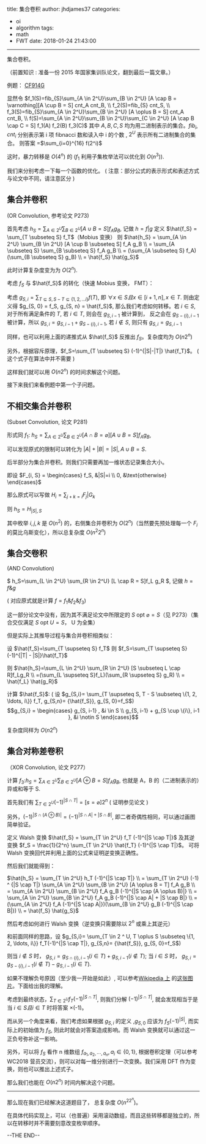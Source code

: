 title: 集合卷积
author: jhdjames37
categories:
  - oi
  - algorithm
tags:
  - math
  - FWT
date: 2018-01-24 21:43:00
---
集合卷积。

（前置知识 : 准备一份 2015 年国家集训队论文，翻到最后一篇文章。）

<!--- more --->

例题： [CF914G](http://codeforces.com/contest/914/problem/G)

显然令 $f_1(S)=fib_{S}\sum_{A \in 2^U}\sum_{B \in 2^U} [A \cap B = \varnothing][A \cup B = S] cnt_A cnt_B, \\
f_2(S)=fib_{S} cnt_S, \\
f_3(S)=fib_{S}\sum_{A \in 2^U}\sum_{B \in 2^U} [A \oplus B = S] cnt_A cnt_B, \\
f(S)=\sum_{A \in 2^U}\sum_{B \in 2^U}\sum_{C \in 2^U} [A \cap B \cap C = S] f_1(A) f_2(B) f_3(C)$
其中 $A, B, C, S$ 均为用二进制表示的集合。$fib_i, cnt_i$ 分别表示第 i 项 fibnacci 数和读入中 i 的个数 , $2^U$ 表示所有二进制集合的集合。
则答案 =$\sum_{i=0}^{16} f(2^i)$

这时，暴力转移是 $O(4^n)$ 的 ($f_1$ 利用子集枚举法可以优化到 $O(n^3)$).

我们来分别考虑一下每一个函数的优化。
( 注意：部分公式的表示形式和表述方式与论文中不同，请注意区分 )

## 集合并卷积

(OR Convolution, 参考论文 P273)

首先考虑 $h_S = \sum_{A \in 2^U}\sum_{B \in 2^U}[A \cup B = S] f_A g_B$, 记做 $h = f | g$
定义 $\hat{f_S} = \sum_{T \subseteq S} f_T$（Mobius 变换）
则 $\hat{h_S} = \sum_{A \in 2^U} \sum_{B \in 2^U} [A \cup B \subseteq S] f_A g_B \\
= \sum_{A \subseteq S} \sum_{B \subseteq S} f_A g_B \\
= (\sum_{A \subseteq S} f_A) (\sum_{B \subseteq S} g_B) \\
= \hat{f_S} \hat{g_S}$

此时计算复杂度变为为 $O(2^n)$.

考虑 $f_S$ 与 $\hat{f_S}$ 的转化（快速 Mobius 变换， FMT）：

考虑 $g_{S, i} = \sum_{T \subseteq S, S - T \subseteq \{1, 2, \ldots i\}} f(T)$, 即 $\forall x \in S 且 x \in [i + 1, n], x \in T$. 则由定义得 $g_{S, 0} = f_S, g_{S, n} = \hat{f_S}$, 那么我们考虑如何转移。若 $i \in S$, 对于所有满足条件的 $T$, 若 $i \in T$, 则会在 $g_{S, i - 1}$ 被计算到， 反之会在 $g_{S - \{i\}, i - 1}$ 被计算，所以 $g_{S, i} = g_{S, i - 1} + g_{S - \{i\}, i - 1}$, 若 $i \notin S$, 则只有 $g_{S, i} = g_{S, i - 1}$

同样，也可以利用上面的递推式从 $\hat{f_S}$ 反推出 $f_S$。复杂度均为 $O(n2^n)$

另外，根据容斥原理，$f_S=\sum_{T \subseteq S} (-1)^{|S|-|T|} \hat{f_T}$。 ( 这个式子在算法中并不需要 )

这样我们就可以用 $O(n2^n)$ 的时间求解这个问题。

接下来我们来看例题中第一个子问题。

## 不相交集合并卷积

(Subset Convolution, 论文 P281)

形式同 $f_1$: $h_S=\sum_{A \in 2^U}\sum_{B \in 2^U} [A \cap B = \varnothing][A \cup B = S] f_A g_B$,

可以发现原式的限制可以转化为 $|A| + |B| = |S|, A \cup B = S$.

后半部分为集合并卷积。则我们只需要再加一维状态记录集合大小。

即设 $F_{i, S} = \begin{cases} f_S, &|S|=i \\ 0, &\text{otherwise} \end{cases}$


那么原式可以写做 $H_i = \sum_{j + k = i}F_j | G_k$

则 $h_S = H_{|S|, S}$

其中枚举 $i,j,k$ 是 $O(n^2)$ 的，右侧集合并卷积为 $O(2^n)$（当然要先预处理每一个 $F_i$ 的莫比乌斯变化），所以总复杂度 $O(n^2 2^n)$

## 集合交卷积

(AND Convolution)

$
h_S=\sum_{L \in 2^U} \sum_{R \in 2^U} [L \cap R = S]f_L g_R
$, 记做 $h = f \& g$

( 对应原式就是计算 $f = f_1 \& f_2 \& f_3$)

这一部分论文中没有，因为其不满足论文中所限定的 $S \text{ opt } \varnothing = S$（见 P273）（集合交仅满足 $S \text{ opt } U = S$， U 为全集）

但是实际上其推导过程与集合并卷积相类似：

设 $\hat{f_S}=\sum_{T \supseteq S} f_T$
则 $f_S=\sum_{T \supseteq S} (-1)^{|T| - |S|}\hat{f_T}$

则 $\hat{h_S}=\sum_{L \in 2^U} \sum_{R \in 2^U} [S \subseteq L \cap R]f_Lg_R \\
=(\sum_{L \supseteq S}f_L)(\sum_{R \supseteq  S} g_R) \\
= \hat{f_L} \hat{g_R}$

计算 $\hat{f_S}$:
( 设 $g_{S,i}= \sum_{T \supseteq S, T - S \subseteq \{1, 2, \ldots, i\}} f_T, g_{S,n}= {\hat{f_S}}, g_{S, 0}=f_S$)
$$g_{S,i} = \begin{cases} g_{S, i-1} , &i \in S \\ g_{S, i-1} + g_{S \cup \{i\}, i-1 }, &i \notin S \end{cases}$$

复杂度同样为 $O(n2^n)$

## 集合对称差卷积

（XOR Convolution, 论文 P277）

计算 $f_3$:$h_S= \sum_{A \in 2^U}\sum_{B \in 2^U} [A \oplus B = S] f_A g_B$, 也就是 A，B 的（二进制表示的）异或和等于 S.

首先我们有 $\sum_{T \in 2^U}(-1)^{|S \cap T|} = [s = \varnothing] 2^n$ ( 证明参见论文 )

另外，$(-1) ^ {|S \cap (A \oplus B)|} = (-1) ^ {|S \cap A| + |S \cap B|}$, 即二者奇偶性相同，可以通过画图简单验证。

定义 Walsh 变换 $\hat{f_S} = \sum_{T \in 2^U} f_T (-1)^{|S \cap T|}$ 及其逆变换 $f_S = \frac{1}{2^n} \sum_{T \in 2^U} \hat{f_T} (-1)^{|S \cap T|}$。
可将 Walsh 变换回代并利用上面的公式来证明逆变换正确性。

然后我们就能得到：

$\hat{h_S} = \sum_{T \in 2^U} h_T (-1)^{|S \cap T|} \\
= \sum_{T \in 2^U} (-1) ^ {|S \cap T|} \sum_{A \in 2^U} \sum_{B \in 2^U} [A \oplus B = T] f_A g_B \\
= \sum_{A \in 2^U} \sum_{B \in 2^U} f_A g_B (-1)^{|S \cap (A \oplus B)|}  \\
= \sum_{A \in 2^U} \sum_{B \in 2^U} f_A g_B (-1)^{|S \cap A| + |S \cap B|} \\
= (\sum_{A \in 2^U} f_A (-1)^{|S \cap A|})(\sum_{B \in 2^U} g_B (-1)^{|S \cap B|}) \\
= \hat{f_S} \hat{g_S}$

然后考虑如何进行 Walsh 变换（逆变换只需要除以 $2^n$ 或乘上其逆元）

和前面同样的思路，设 $g_{S,i}= \sum_{T \in 2 ^ U, T \oplus S \subseteq \{1, 2, \ldots, i\}} f_T(-1)^{|S \cap T|}, g_{S,n}= {\hat{f_S}}, g_{S, 0}=f_S$)

则当 $i \notin S$ 时， $g_{S, i} = g_{S \cap \{i\}, i - 1} (i \in T) + g_{S, i - 1} (i \notin T)$; 
当 $i \in S$ 时， $g_{S, i} = g_{S - \{i\}, i - 1}(i \notin T) - g_{S, i - 1}(i \in T)$.

如果不理解负号原因（至少我一开始是如此）, 可以参考[Wikipedia 上](https://en.wikipedia.org/wiki/Fast_Walsh%E2%80%93Hadamard_transform) 的[这张图片](https://en.wikipedia.org/wiki/Fast_Walsh%E2%80%93Hadamard_transform#/media/File:Fast_walsh_hadamard_transform_8.svg)。下面给出我的理解。

考虑到最终状态，$\sum_{T \in 2^U} f_T (-1)^{|S \cap T|}$, 则我们分解 $(-1)^{|S \cap T|}$, 就会发现相当于是当 $i \in S 且 i \in T$ 时将答案 ×(-1)。

而从另一个角度来看，我们考虑如果根据 $g_{S, i}$ 的定义 ,$g_{S, 0}$ 应该为 $f_S (-1)^{|S|}$, 而实际上的初始值为 $f_S$, 则此时就会对答案造成影响。而 Walsh 变换就可以通过这一正负号弥补这一影响。

另外，可以将 $f_S$ 看作 n 维数组 $f_{a_1, a_2, \cdots, a_n}, a_i \in \{0, 1\}$, 根据卷积定理（可以参考 WC2018 营员交流），则可以对每一维分别进行一次变换。我们采用 DFT 作为变换，则也可以推出上述式子。

那么我们也能在 $O(n2^n)$ 时间内解决这个问题。

---

那么现在我们已经解决这道题目了， 总复杂度 $O(n^22^n)$。

在具体代码实现上，可以（也普遍）采用滚动数组，而且这些转移都是独立的，所以在转移时并不需要刻意改变枚举顺序。

--THE END--

<!-- change log
2018.2.18 根据 zrf 课件内容做出修订。
-->
